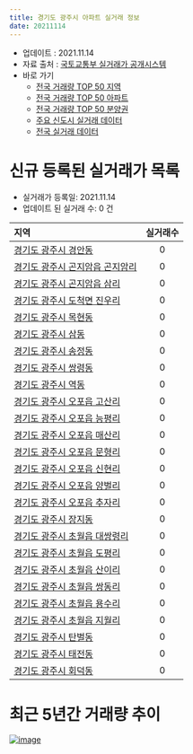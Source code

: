 ```yaml
---
title: 경기도 광주시 아파트 실거래 정보
date: 20211114
---
```


* 업데이트 : 2021.11.14
* 자료 출처 : [국토교통부 실거래가 공개시스템](http://rt.molit.go.kr)
* 바로 가기
    * [전국 거래량 TOP 50 지역](https://apt-info.github.io/apt-trade-info/tr)
    * [전국 거래량 TOP 50 아파트](https://apt-info.github.io/apt-trade-info/ta)
    * [전국 거래량 TOP 50 분양권](https://apt-info.github.io/apt-trade-info/tb)
    * [주요 신도시 실거래 데이터](https://apt-info.github.io/apt-trade-info/newtown)
    * [전국 실거래 데이터](https://apt-info.github.io/apt-trade-info/all)



<script async src="https://pagead2.googlesyndication.com/pagead/js/adsbygoogle.js"></script>
<!-- 기본광고 -->
<ins class="adsbygoogle"
     style="display:block"
     data-ad-client="ca-pub-1142216861245946"
     data-ad-slot="4805727019"
     data-ad-format="auto"
     data-full-width-responsive="true"></ins>
<script>
     (adsbygoogle = window.adsbygoogle || []).push({});
</script>


# 신규 등록된 실거래가 목록

* 실거래가 등록일: 2021.11.14
* 업데이트 된 실거래 수: 0 건


|지역|실거래수|
|:---|:---:|
|[경기도 광주시 경안동](https://apt-info.github.io/apt-trade-info/r1251)|0|
|[경기도 광주시 곤지암읍 곤지암리](https://apt-info.github.io/apt-trade-info/r1269)|0|
|[경기도 광주시 곤지암읍 삼리](https://apt-info.github.io/apt-trade-info/r1270)|0|
|[경기도 광주시 도척면 진우리](https://apt-info.github.io/apt-trade-info/r1272)|0|
|[경기도 광주시 목현동](https://apt-info.github.io/apt-trade-info/r1271)|0|
|[경기도 광주시 삼동](https://apt-info.github.io/apt-trade-info/r1273)|0|
|[경기도 광주시 송정동](https://apt-info.github.io/apt-trade-info/r1253)|0|
|[경기도 광주시 쌍령동](https://apt-info.github.io/apt-trade-info/r1252)|0|
|[경기도 광주시 역동](https://apt-info.github.io/apt-trade-info/r3432)|0|
|[경기도 광주시 오포읍 고산리](https://apt-info.github.io/apt-trade-info/r1258)|0|
|[경기도 광주시 오포읍 능평리](https://apt-info.github.io/apt-trade-info/r1260)|0|
|[경기도 광주시 오포읍 매산리](https://apt-info.github.io/apt-trade-info/r1262)|0|
|[경기도 광주시 오포읍 문형리](https://apt-info.github.io/apt-trade-info/r1261)|0|
|[경기도 광주시 오포읍 신현리](https://apt-info.github.io/apt-trade-info/r1259)|0|
|[경기도 광주시 오포읍 양벌리](https://apt-info.github.io/apt-trade-info/r1263)|0|
|[경기도 광주시 오포읍 추자리](https://apt-info.github.io/apt-trade-info/r3605)|0|
|[경기도 광주시 장지동](https://apt-info.github.io/apt-trade-info/r1257)|0|
|[경기도 광주시 초월읍 대쌍령리](https://apt-info.github.io/apt-trade-info/r1264)|0|
|[경기도 광주시 초월읍 도평리](https://apt-info.github.io/apt-trade-info/r1268)|0|
|[경기도 광주시 초월읍 산이리](https://apt-info.github.io/apt-trade-info/r1266)|0|
|[경기도 광주시 초월읍 쌍동리](https://apt-info.github.io/apt-trade-info/r1265)|0|
|[경기도 광주시 초월읍 용수리](https://apt-info.github.io/apt-trade-info/r3081)|0|
|[경기도 광주시 초월읍 지월리](https://apt-info.github.io/apt-trade-info/r1267)|0|
|[경기도 광주시 탄벌동](https://apt-info.github.io/apt-trade-info/r1255)|0|
|[경기도 광주시 태전동](https://apt-info.github.io/apt-trade-info/r1256)|0|
|[경기도 광주시 회덕동](https://apt-info.github.io/apt-trade-info/r1254)|0|



<script async src="https://pagead2.googlesyndication.com/pagead/js/adsbygoogle.js"></script>
<!-- 기본광고 -->
<ins class="adsbygoogle"
     style="display:block"
     data-ad-client="ca-pub-1142216861245946"
     data-ad-slot="4805727019"
     data-ad-format="auto"
     data-full-width-responsive="true"></ins>
<script>
     (adsbygoogle = window.adsbygoogle || []).push({});
</script>


# 최근 5년간 거래량 추이


<div style="width:100%;">
    <canvas id="deal_progress" height="200"></canvas>
</div>

<script>
new Chart(document.getElementById("deal_progress"), {
    type: 'line',
    data: {
        labels: ['16.01','16.02','16.03','16.04','16.05','16.06','16.07','16.08','16.09','16.10','16.11','16.12','17.01','17.02','17.03','17.04','17.05','17.06','17.07','17.08','17.09','17.10','17.11','17.12','18.01','18.02','18.03','18.04','18.05','18.06','18.07','18.08','18.09','18.10','18.11','18.12','19.01','19.02','19.03','19.04','19.05','19.06','19.07','19.08','19.09','19.10','19.11','19.12','20.01','20.02','20.03','20.04','20.05','20.06','20.07','20.08','20.09','20.10','20.11','20.12','21.01','21.02','21.03','21.04','21.05','21.06','21.07','21.08','21.09','21.10','21.11'],
        datasets: [{
            label: '매매/분양권',
            data: [184,157,262,264,339,312,414,336,344,406,239,168,117,151,223,211,332,363,400,302,376,284,258,200,224,297,480,296,308,249,209,315,321,235,157,143,140,107,175,183,195,194,372,429,291,323,278,320,323,693,658,476,571,918,610,433,364,437,391,466,345,447,362,335,384,334,361,366,205,143,13],
            borderColor: "rgba(66, 133, 243, 1)",
            backgroundColor: "rgba(66, 133, 243, 0.05)",
            borderWidth: 1,
            pointRadius: 0,
            fill: false,
            lineTension: 0
        },{
            label: '전/월세',
            data: [150,175,206,217,181,185,195,209,250,277,234,259,215,306,269,187,176,196,164,196,227,163,195,211,263,279,340,257,247,249,249,269,260,313,232,230,280,243,285,228,230,190,212,265,277,312,268,289,308,363,234,217,250,278,305,260,233,211,177,188,188,196,231,178,254,273,283,280,210,190,56],
            borderColor: "rgba(255, 90, 0, 1)",
            backgroundColor: "rgba(255, 90, 0, 0.05)",
            borderWidth: 1,
            pointRadius: 0,
            fill: false,
            lineTension: 0
        },{
            label: '합계',
            data: [334,332,468,481,520,497,609,545,594,683,473,427,332,457,492,398,508,559,564,498,603,447,453,411,487,576,820,553,555,498,458,584,581,548,389,373,420,350,460,411,425,384,584,694,568,635,546,609,631,1056,892,693,821,1196,915,693,597,648,568,654,533,643,593,513,638,607,644,646,415,333,69],
            borderColor: "rgba(0, 0, 0, 1)",
            backgroundColor: "rgba(0, 0, 0, 0.03)",
            borderWidth: 0.1,
            pointRadius: 0,
            fill: true,
            lineTension: 0
        }
        ]
    },
    options: {
        responsive: true,
        title: {
            display: false
        },
        tooltips: {
            mode: 'index',
            intersect: false
        },
        hover: {
            mode: 'nearest',
            intersect: true
        },
        scales: {
            xAxes: [{
                display: true,
                scaleLabel: {
                    display: true,
                    labelString: '년/월'
                }
            }],
            yAxes: [{
                display: true,
                ticks: {
                    suggestedMin: 0,
                },
                scaleLabel: {
                    display: true,
                    labelString: '실거래 수'
                }
            }]
        }
    }
});

</script>


[![image](https://apt-info.github.io/images/2020-01-03-apt-trade-info/1024x500.png)](https://play.google.com/store/apps/details?id=com.aptinfo.apttradeinfo)

